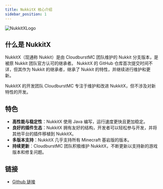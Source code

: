 ```yaml
---
title: NukkitX 核心介绍
sidebar_position: 1
---
```


![NukkitXLogo](https://www.minebbs.com/attachments/banner-png.21695/)

## 什么是 NukkitX

NukkitX（现通称 Nukkit）是由 CloudburstMC 团队维护的 Nukkit 分支版本，是被原 Nukkit 团队官方认可的继承者。
NukkitX 的 GitHub 仓库首次提交时间不详，但其作为 Nukkit 的继承者，继承了 Nukkit 的特性，并继续进行维护和更新。

NukkitX 的开发团队 CloudburstMC 专注于维护和改进 NukkitX，但不涉及对新特性的开发。
## 特色

- **高性能与稳定性**：NukkitX 使用 Java 编写，运行速度更快且更加稳定。
- **良好的插件生态**：NukkitX 拥有友好的结构，开发者可以轻松参与开发，并将其他平台的插件移植到 NukkitX。
- **多版本支持**：NukkitX 几乎支持所有 Minecraft 基岩版的版本。
- **持续更新**：CloudburstMC 团队积极维护 NukkitX，不断更新以支持新的游戏版本和修复问题。

## 链接
- [Github 链接](https://github.com/CloudburstMC/Nukkit)